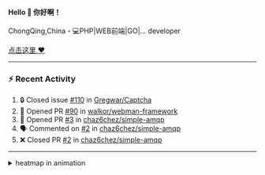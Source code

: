 
<!--
<img align="right" width="320" src="https://github-readme-stats.vercel.app/api?username=sunsgneayo&show_icons=true&text_color=24292e&bg_color=f7f4ed&hide_title=false" />
-->

#### Hello 👋 你好啊！

ChongQing,China・💻PHP|WEB前端|GO|... developer 


[点击这里 :heart:](https://github.com/sunsgneayo)


---

### :zap: Recent Activity
<!--START_SECTION:activity-->
1. 🔒 Closed issue [#110](https://github.com/Gregwar/Captcha/issues/110) in [Gregwar/Captcha](https://github.com/Gregwar/Captcha)
2. 💪 Opened PR [#90](https://github.com/walkor/webman-framework/pull/90) in [walkor/webman-framework](https://github.com/walkor/webman-framework)
3. 💪 Opened PR [#3](https://github.com/chaz6chez/simple-amqp/pull/3) in [chaz6chez/simple-amqp](https://github.com/chaz6chez/simple-amqp)
4. 🗣 Commented on [#2](https://github.com/chaz6chez/simple-amqp/pull/2#issuecomment-1715133413) in [chaz6chez/simple-amqp](https://github.com/chaz6chez/simple-amqp)
5. ❌ Closed PR [#2](https://github.com/chaz6chez/simple-amqp/pull/2) in [chaz6chez/simple-amqp](https://github.com/chaz6chez/simple-amqp)
<!--END_SECTION:activity-->

---



<details>
<summary> heatmap in animation</summary>

[![github contribution grid snake animation](https://raw.githubusercontent.com/sunsgneayo/sunsgneayo/input/github-contribution-grid-snake.svg)](https://github.com/sunsgneayo)

</details>


<!--
 <details>

  <summary>contributions in 3D</summary>

 ![](https://raw.githubusercontent.com/sunsgneayo/sunsgneayo/profile-3d-contrib/profile-green.svg#gh-light-mode-only)
  ![](https://raw.githubusercontent.com/sunsgneayo/sunsgneayo/profile-3d-contrib/profile-night-green.svg#gh-dark-mode-only)

 </details>
 </p>
-->

